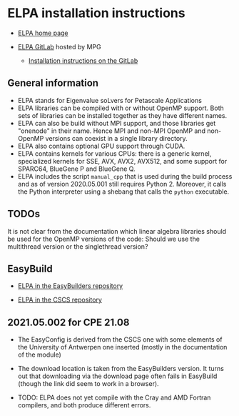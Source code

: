 # ELPA installation instructions

  * [ELPA home page](https://elpa.mpcdf.mpg.de/)

  * [ELPA GitLab](https://gitlab.mpcdf.mpg.de/elpa/elpa) hosted by MPG

      + [Installation instructions on the GitLab](https://gitlab.mpcdf.mpg.de/elpa/elpa/blob/master/INSTALL.md)


## General information

  * ELPA stands for Eigenvalue soLvers for Petascale Applications
  * ELPA libraries can be compiled with or without OpenMP support. Both sets
    of libraries can be installed together as they have different names.
  * ELPA can also be build without MPI support, and those libraries get
    "onenode" in their name. Hence MPI and non-MPI OpenMP and non-OpenMP
    versions can coexist in a single library directory.
  * ELPA also contains optional GPU support through CUDA.
  * ELPA contains kernels for various CPUs: there is a generic kernel,
    specialized kernels for SSE, AVX, AVX2, AVX512, and some support
    for SPARC64, BlueGene P and BlueGene Q.
  * ELPA includes the script ``manual_cpp`` that is used during the build process
    and as of version 2020.05.001 still requires Python 2. Moreover, it calls
    the Python interpreter using a shebang that calls the ``python``
    executable.

## TODOs

It is not clear from the documentation which linear algebra libraries
should be used for the OpenMP versions of the code: Should we use the
multithread version or the singlethread version?

## EasyBuild

  * [ELPA in the EasyBuilders repository](https://github.com/easybuilders/easybuild-easyconfigs/tree/develop/easybuild/easyconfigs/e/ELPA)

  * [ELPA in the CSCS repository](https://github.com/eth-cscs/production/tree/master/easybuild/easyconfigs/e/ELPA)

## 2021.05.002 for CPE 21.08

  * The EasyConfig is derived from the CSCS one with some elements of the
    University of Antwerpen one inserted (mostly in the documentation of the
    module)

  * The download location is taken from the EasyBuilders version. It turns out
    that downloading via the download page often fails in EasyBuild (though the link
    did seem to work in a browser).

  * TODO: ELPA does not yet compile with the Cray and AMD Fortran compilers,
    and both produce different errors.
